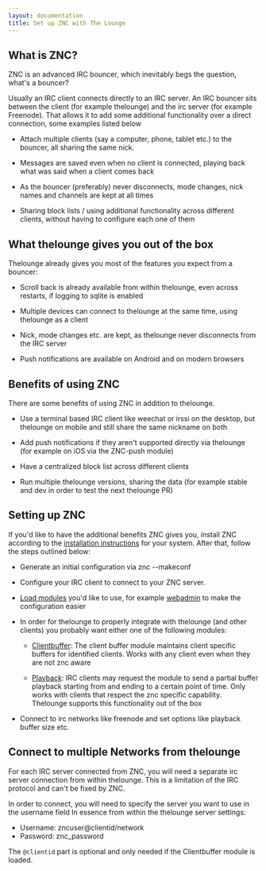 ```yaml
---
layout: documentation
title: Set up ZNC with The Lounge
---
```


## What is ZNC?
ZNC is an advanced IRC bouncer, which inevitably begs the question, what's a bouncer?

Usually an IRC client connects directly to an IRC server. An IRC bouncer sits between the client (for example thelounge) and the irc server (for example Freenode).
That allows it to add some additional functionality over a direct connection, some examples listed below

- Attach multiple clients (say a computer, phone, tablet etc.) to the bouncer, all sharing the same nick.

- Messages are saved even when no client is connected, playing back what was said when a client comes back

- As the bouncer (preferably) never disconnects, mode changes, nick names and channels are kept at all times

- Sharing block lists / using additional functionality across different clients, without having to configure each one of them

## What thelounge gives you out of the box
Thelounge already gives you most of the features you expect from a bouncer:

- Scroll back is already available from within thelounge, even across restarts, if logging to sqlite is enabled

- Multiple devices can connect to thelounge at the same time, using thelounge as a client

- Nick, mode changes etc. are kept, as thelounge never disconnects from the IRC server

- Push notifications are available on Android and on modern browsers

## Benefits of using ZNC
There are some benefits of using ZNC in addition to thelounge.

- Use a terminal based IRC client like weechat or irssi on the desktop, but thelounge on mobile and still share the same nickname on both

- Add push notifications if they aren't supported directly via thelounge (for example on iOS via the ZNC-push module)

- Have a centralized block list across different clients

- Run multiple thelounge versions, sharing the data (for example stable and dev in order to test the next thelounge PR)


## Setting up ZNC
If you'd like to have the additional benefits ZNC gives you, install ZNC according to the [installation instructions](https://wiki.ZNC.in/Installation) for your system.
After that, follow the steps outlined below:

- Generate an initial configuration via znc --makeconf

- Configure your IRC client to connect to your ZNC server.

- [Load modules](https://wiki.ZNC.in/Modules) you'd like to use, for example [webadmin](https://wiki.znc.in/Webadmin) to make the configuration easier

- In order for thelounge to properly integrate with thelounge (and other clients) you probably want either one of the following modules:

     - [Clientbuffer](https://wiki.znc.in/Clientbuffer): The client buffer module maintains client specific buffers for identified clients. Works with any client even when they are not znc aware

     - [Playback](https://wiki.znc.in/Playback): IRC clients may request the module to send a partial buffer playback starting from and ending to a certain point of time. Only works with clients that respect the znc specific capability. Thelounge supports this functionality out of the box

- Connect to irc networks like freenode and set options like playback buffer size etc.

## Connect to multiple Networks from thelounge
For each IRC server connected from ZNC, you will need a separate irc server connection from within thelounge.
This is a limitation of the IRC protocol and can't be fixed by ZNC.

In order to connect, you will need to specify the server you want to use in the username field
In essence from within the thelounge server settings:
 - Username: zncuser@clientid/network
 - Password: znc_password

The `@clientid` part is optional and only needed if the Clientbuffer module is loaded.
